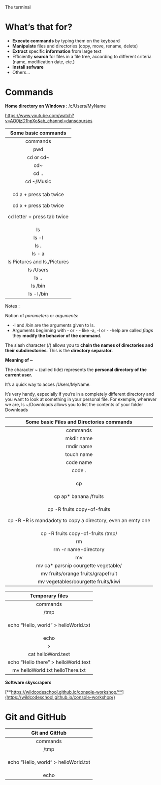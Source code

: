 The terminal 

# What’s that for? 

- **Execute commands** by typing them on the keyboard
- **Manipulate** files and directories (copy, move, rename, delete)
- **Extract** specific **information** from large text
- Efficiently **search** for files in a file tree, according to different criteria (name, modification date, etc.) 
- **Install sofware** 
- Others…

# Commands

**Home directory on Windows** : /c/Users/MyName 

<https://www.youtube.com/watch?v=AO0jzD1hpXc&ab_channel=danscourses>


|**Some basic commands** |
| :-: |
|commands |name if name |description|
|pwd|prompt - print working directory|display current directory |
|cd or cd~|change directorie command|retourn to the personal directory of the current user|
|cd~||short cut to the user folder|
|cd ..||go up one directory (parent directory)|
|cd ~/Music||go under your Music folder (whatever folder you were in before) |
|<p>cd a  + press tab twice</p><p>cd x + press tab twice</p><p>cd letter + press tab twice</p>||show all folders beginning with a // same with x or every letter|
|ls |list command|tell you the files in the directory|
|ls -l||tell you the files in the directory with more details|
|ls . |list command “the current directory” = .|tell you the files in the directory|
|ls - a ||displays the contents of the dictory but inclund hidden files (this are preceded by the characer .)|
|ls Pictures and ls./Pictures||displays the contents of the Pictures folder |
|ls /Users||allows you to display the list of directories associated with each user in the system |
|ls .. ||will give you the same result! The .. means the *parents directory* The one just above it in the tree strucure. /Users is above /Users/mgnor|
|ls /bin ||displays the contents of a directory containing the basic system commands (for exemple the command ls itselft!) |
|ls -l /bin||does the same thing, but gives more details, such as woh owns the files, when they were last modified, and so on. |

Notes : 

Notion of *parameters* or *arguments*: 

- -l and /bin are the arguments given to ls. 
- Arguments beginning with - or  - -  like -a, -l or - -help are called *flags* they **modify the behavior of the command**. 

The slash character (/) allows you to **chain the names of directories and their subdirectories**. This is the **directory separator.** 

**Meaning of ~**

The character ~ (called tide) represents the **personal directory of the current user.**   

It’s a quick way to acces /Users/MyName. 

It’s very handy, especially if you’re in a completely different directory and you want to look at something in your personal file. For exemple, wherever we are, ls ~/Downloads allows you to list the contents of your folder Downloads 




|**Some basic Files and Directories commands** |
| :-: |
|commands |name if name |description|
|mkdir name|makedirectory|make a new directory |
|rmdir name|remove directory |remove directory|
|touch name||create file|
|code name||open the file |
|code .||open the folder you are inside |
|<p>cp</p><p></p>|copy|use two parameters, namely source(s) and destination (or target) There may be several sources, but there is only one destination |
|cp ap\* banana /fruits||copy all files beginning with ap + babana in the fruits folder|
|<p>cp -R fruits copy-of-fruits</p><p></p><p></p><p>cp -R     -R is mandadoty to copy a directory, even an emty one </p>|Recursive copy|copy of folder (because of the -R argument, if the source forled contains files, they are copied. If it contains directories, it copies them too, then “descends” into each of there directories, and so on. |
|cp -R fruits copy-of-fruits /tmp/||This also works with multiple source directories, in this case you have too give an existing directory as destination argment|
|rm|remove|<p>delete files and/or directories</p><p>immediate and definive not like “place in Recycle Bin”</p>|
|rm -r name-directory||The rmdir command being unable to delete a non-empty directory, one can use rm  with the -r option (recursive) to accomplish this. |
|mv |move and/or rename|rm  is used with two argument, the last one being the destination, and the previous one(s) the sources|
|mv ca\* parsnip courgette vegetable/||move|
|mv fruits/orange fruits/grapefruit||rename|
|mv vegetables/courgette fruits/kiwi||Move and rename|




|**Temporary files** |
| :-: |
|commands |name if name |description|
|/tmp|places for temporary files|this folder contains temporary files which are sometimes used when installinf or running programs on your computer|
|<p>echo “Hello, world” > helloWorld.txt</p><p></p>|||
|echo||used to display text in the console|
|>||symbol used to store the result of a previous command in a file, specifying next (you can use it with anything you want, not only echo)|
|cat helloWord.text||display the contents of the file|
|echo “Hello there” > helloWorld.text||change content of the file|
|mv helloWorld.txt helloThere.txt||mv command is used to move a file from one location to another, but it can also be used to rename a file|



**Software skyscrapers** 

[**https://wildcodeschool.github.io/console-workshop/**](https://wildcodeschool.github.io/console-workshop/)


# Git and GitHub 



|**Git and GitHub**|
| :-: |
|commands |name if name |description|
|/tmp|places for temporary files|this folder contains temporary files which are sometimes used when installinf or running programs on your computer|
|<p>echo “Hello, world” > helloWorld.txt</p><p></p>|||
|echo||used to display text in the console|

